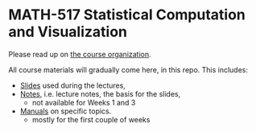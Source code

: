 
<!-- README.md is generated from README.Rmd. Please edit that file -->

# MATH-517 Statistical Computation and Visualization

<!-- badges: start -->
<!-- badges: end -->

Please read up on [the course
organization](https://htmlpreview.github.io/?https://github.com/TMasak/StatComp/blob/master/Manuals/01_Organization.html).

All course materials will gradually come here, in this repo. This
includes:

-   [Slides](https://github.com/TMasak/StatComp/tree/master/Slides) used
    during the lectures,
-   [Notes](https://github.com/TMasak/StatComp/tree/master/Notes),
    i.e. lecture notes, the basis for the slides,
    -   not available for Weeks 1 and 3
-   [Manuals](https://github.com/TMasak/StatComp/tree/master/Manuals) on
    specific topics.
    -   mostly for the first couple of weeks
